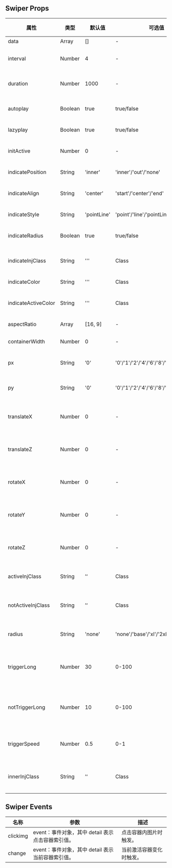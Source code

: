## Swiper Props

| 属性                | 类型    | 默认值      | 可选值                                 | 必传 | 说明                         |
| ------------------- | ------- | ----------- | -------------------------------------- | ---- | ---------------------------- |
| data                | Array   | []          | -                                      | Y    | 数据。                       |
| interval            | Number  | 4           | -                                      | N    | 间隔时间（秒）。             |
| duration            | Number  | 1000        | -                                      | N    | 过渡时间（毫秒）。           |
| autoplay            | Boolean | true        | true/false                             | N    | 是否自动播放。               |
| lazyplay            | Boolean | true        | true/false                             | N    | 是否懒轮播。                 |
| initActive          | Number  | 0           | -                                      | N    | 初始激活索引。               |
| indicatePosition    | String  | 'inner'     | 'inner'/'out'/'none'                   | N    | 指示器位置。                 |
| indicateAlign       | String  | 'center'    | 'start'/'center'/'end'                 | N    | 指示器对齐方式。             |
| indicateStyle       | String  | 'pointLine' | 'point'/'line'/'pointLine'/'longLine'  | N    | 指示器样式。                 |
| indicateRadius      | Boolean | true        | true/false                             | N    | 指示器是否圆角。             |
| indicateInjClass    | String  | '''         | Class                                  | N    | 指示器注入 Class。           |
| indicateColor       | String  | '''         | Class                                  | N    | 指示器颜色。                 |
| indicateActiveColor | String  | '''         | Class                                  | N    | 指示器激活颜色。             |
| aspectRatio         | Array   | [16, 9]     | -                                      | N    | 容器宽高比。                 |
| containerWidth      | Number  | 0           | -                                      | N    | 容器宽度。                   |
| px                  | String  | ’0‘         | '0'/'1'/'2'/'4'/'6'/'8'/'12'/'16'/'24' | N    | 容器横向内边距。             |
| py                  | String  | '0'         | '0'/'1'/'2'/'4'/'6'/'8'/'12'           | N    | 容器纵向内边距。             |
| translateX          | Number  | 0           | -                                      | N    | 未激活容器 X 方向偏移值。    |
| translateZ          | Number  | 0           | -                                      | N    | 未激活容器 Z 方向偏移值 。   |
| rotateX             | Number  | 0           | -                                      | N    | 未激活容器 X 轴旋转值。      |
| rotateY             | Number  | 0           | -                                      | N    | 未激活容器 Y 轴旋转值。      |
| rotateZ             | Number  | 0           | -                                      | N    | 未激活容器 Z 轴旋转值。      |
| activeInjClass      | String  | ’‘          | Class                                  | N    | 激活容器注入 Class。         |
| notActiveInjClass   | String  | ’‘          | Class                                  | N    | 未激活容器注入 Class。       |
| radius              | String  | 'none'      | 'none'/'base'/'xl'/'2xl'/'full'        | N    | 容器内部区域圆角。           |
| triggerLong         | Number  | 30          | 0-100                                  | N    | 始终触发的滑动距离百分比。   |
| notTriggerLong      | Number  | 10          | 0-100                                  | N    | 始终不触发的滑动距离百分比。 |
| triggerSpeed        | Number  | 0.5         | 0-1                                    | N    | 触发的滑动速度系数。         |
| innerInjClass       | String  | ’‘          | Class                                  | N    | 容器内部元素注入 Class。     |

## Swiper Events

| 名称     | 参数                                              | 描述                     |
| -------- | ------------------------------------------------- | ------------------------ |
| clickimg | event：事件对象，其中 detail 表示点击容器索引值。 | 点击容器内图片时触发。   |
| change   | event：事件对象，其中 detail 表示当前容器索引值。 | 当前激活容器变化时触发。 |
